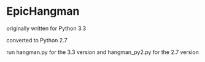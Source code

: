 EpicHangman
===========

originally written for Python 3.3

converted to Python 2.7

run hangman.py for the 3.3 version
and hangman_py2.py for the 2.7 version



